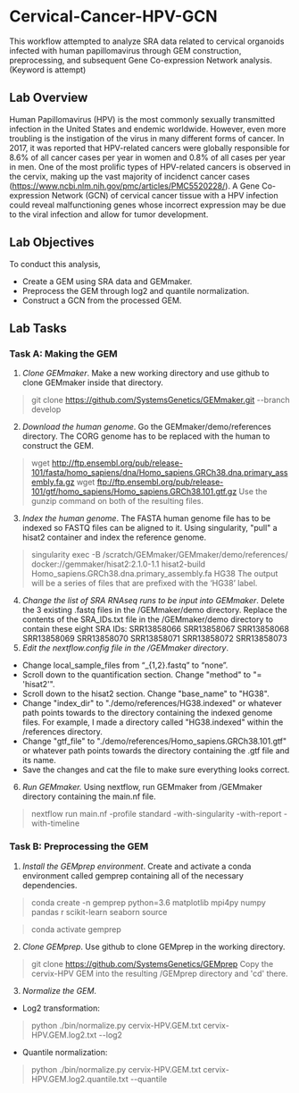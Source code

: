 # Cervical-Cancer-HPV-GCN
This workflow attempted to analyze SRA data related to cervical organoids infected with human papillomavirus through GEM construction, preprocessing, and subsequent Gene Co-expression Network analysis. (Keyword is attempt) 
## Lab Overview
Human Papillomavirus (HPV) is the most commonly sexually transmitted infection in the United States and endemic worldwide. However, even more troubling is the instigation of the virus in many different forms of cancer. In 2017, it was reported that HPV-related cancers were globally responsible for 8.6% of all cancer cases per year in women and 0.8% of all cases per year in men. One of the most prolific types of HPV-related cancers is observed in the cervix, making up the vast majority of incidenct cancer cases (https://www.ncbi.nlm.nih.gov/pmc/articles/PMC5520228/). A Gene Co-expression Network (GCN) of cervical cancer tissue with a HPV infection could reveal malfunctioning genes whose incorrect expression may be due to the viral infection and allow for tumor development. 
## Lab Objectives
To conduct this analysis, 
* Create a GEM using SRA data and GEMmaker.
* Preprocess the GEM through log2 and quantile normalization.
* Construct a GCN from the processed GEM.
## Lab Tasks
### Task A: Making the GEM
1. *Clone GEMmaker*. 
Make a new working directory and use github to clone GEMmaker inside that directory. 
> git clone https://github.com/SystemsGenetics/GEMmaker.git --branch develop
2. *Download the human genome*.
Go the GEMmaker/demo/references directory. The CORG genome has to be replaced with the human to construct the GEM. 
> wget http://ftp.ensembl.org/pub/release-101/fasta/homo_sapiens/dna/Homo_sapiens.GRCh38.dna.primary_assembly.fa.gz
> wget ftp://ftp.ensembl.org/pub/release-101/gtf/homo_sapiens/Homo_sapiens.GRCh38.101.gtf.gz
Use the gunzip command on both of the resulting files. 
3. *Index the human genome*.
The FASTA human genome file has to be indexed so FASTQ files can be aligned to it. Using singularity, "pull" a hisat2 container and index the reference genome.
> singularity exec -B /scratch/GEMmaker/GEMmaker/demo/references/ docker://gemmaker/hisat2:2.1.0-1.1 hisat2-build Homo_sapiens.GRCh38.dna.primary_assembly.fa HG38
The output will be a series of files that are prefixed with the ‘HG38’ label.
4. *Change the list of SRA RNAseq runs to be input into GEMmaker*.
Delete the 3 existing .fastq files in the /GEMmaker/demo directory. Replace the contents of the SRA_IDs.txt file in the /GEMmaker/demo directory to contain these eight SRA IDs:
SRR13858066
SRR13858067
SRR13858068
SRR13858069
SRR13858070
SRR13858071
SRR13858072
SRR13858073
5. *Edit the nextflow.config file in the /GEMmaker directory*.
* Change local_sample_files from “_{1,2}.fastq” to “none”.
* Scroll down to the quantification section. Change "method" to "= 'hisat2'".
* Scroll down to the hisat2 section. Change "base_name" to "HG38".
* Change "index_dir" to "./demo/references/HG38.indexed" or whatever path points towards to the directory containing the indexed genome files. For example, I made a directory called "HG38.indexed" within the /references directory. 
* Change "gtf_file" to "./demo/references/Homo_sapiens.GRCh38.101.gtf" or whatever path points towards the directory containing the .gtf file and its name. 
* Save the changes and cat the file to make sure everything looks correct. 
6. *Run GEMmaker.*
Using nextflow, run GEMmaker from /GEMmaker directory containing the main.nf file. 
> nextflow run main.nf -profile standard -with-singularity -with-report -with-timeline
### Task B: Preprocessing the GEM
1. *Install the GEMprep environment*.
Create and activate a conda environment called gemprep containing all of the necessary dependencies. 
> conda create -n gemprep python=3.6 matplotlib mpi4py numpy pandas r scikit-learn seaborn
source 

> conda activate gemprep

2. *Clone GEMprep*.
Use github to clone GEMprep in the working directory. 
> git clone https://github.com/SystemsGenetics/GEMprep
Copy the cervix-HPV GEM into the resulting /GEMprep directory and 'cd' there. 
3. *Normalize the GEM*.
* Log2 transformation:
> python ./bin/normalize.py cervix-HPV.GEM.txt cervix-HPV.GEM.log2.txt --log2
* Quantile normalization:
> python ./bin/normalize.py cervix-HPV.GEM.txt cervix-HPV.GEM.log2.quantile.txt --quantile
